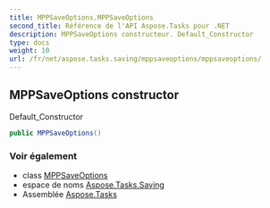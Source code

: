 ```yaml
---
title: MPPSaveOptions.MPPSaveOptions
second_title: Référence de l'API Aspose.Tasks pour .NET
description: MPPSaveOptions constructeur. Default_Constructor
type: docs
weight: 10
url: /fr/net/aspose.tasks.saving/mppsaveoptions/mppsaveoptions/
---
```

## MPPSaveOptions constructor

Default_Constructor

```csharp
public MPPSaveOptions()
```

### Voir également

* class [MPPSaveOptions](../)
* espace de noms [Aspose.Tasks.Saving](../../mppsaveoptions/)
* Assemblée [Aspose.Tasks](../../../)


